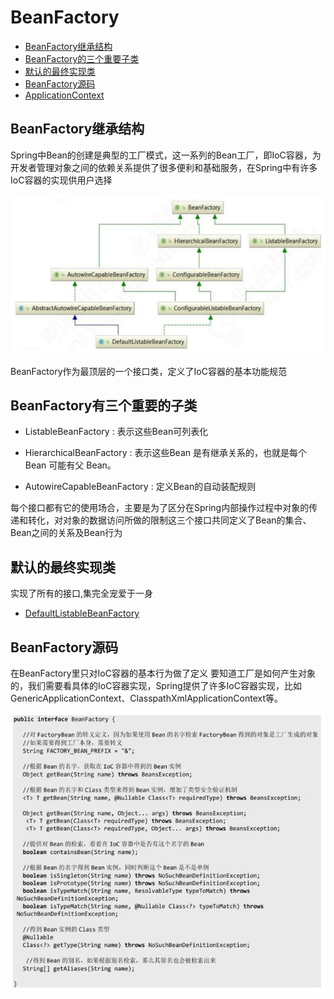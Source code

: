 # BeanFactory

- [BeanFactory继承结构](#BeanFactory继承结构)
- [BeanFactory的三个重要子类](#BeanFactory的三个重要子类)
- [默认的最终实现类](#默认的最终实现类) 
- [BeanFactory源码](#BeanFactory源码)
- [ApplicationContext](#ApplicationContext)

## BeanFactory继承结构

Spring中Bean的创建是典型的工厂模式，这一系列的Bean工厂，即IoC容器，为开发者管理对象之间的依赖关系提供了很多便利和基础服务，在Spring中有许多IoC容器的实现供用户选择

![image-20200917212321381](../../assets/image-20200917212321381.png)

BeanFactory作为最顶层的一个接口类，定义了IoC容器的基本功能规范

## BeanFactory有三个重要的子类

- ListableBeanFactory :  表示这些Bean可列表化

- HierarchicalBeanFactory : 表示这些Bean 是有继承关系的，也就是每个 Bean 可能有父 Bean。

- AutowireCapableBeanFactory : 定义Bean的自动装配规则

每个接口都有它的使用场合，主要是为了区分在Spring内部操作过程中对象的传递和转化，对对象的数据访问所做的限制这三个接口共同定义了Bean的集合、Bean之间的关系及Bean行为

## 默认的最终实现类

实现了所有的接口,集完全宠爱于一身

- [DefaultListableBeanFactory](020-核心类/001-DefaultListableBeanFactory.md) 

## BeanFactory源码

在BeanFactory里只对IoC容器的基本行为做了定义
要知道工厂是如何产生对象的，我们需要看具体的IoC容器实现，Spring提供了许多IoC容器实现，比如GenericApplicationContext、ClasspathXmlApplicationContext等。

![image-20200917213552754](../../assets/image-20200917213552754.png)



